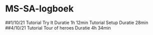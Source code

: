 # MS-SA-logboek
##1/10/21
Tutorial Try It
	Duratie 1h 12min
Tutorial Setup
	Duratie 28min
##4/10/21
Tutorial Tour of heroes
	Duratie 4h 34min